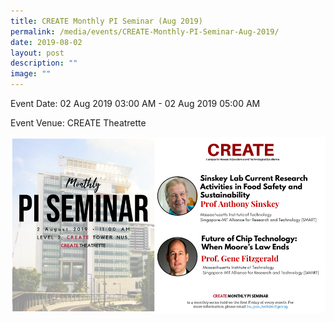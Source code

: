 ```yaml
---
title: CREATE Monthly PI Seminar (Aug 2019)
permalink: /media/events/CREATE-Monthly-PI-Seminar-Aug-2019/
date: 2019-08-02
layout: post
description: ""
image: ""
---
```

  
Event Date: 02 Aug 2019 03:00 AM - 02 Aug 2019 05:00 AM

Event Venue: CREATE Theatrette

![](/images/Aug%202019.png)
